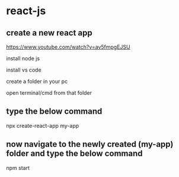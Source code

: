 # react-js
create a new react app
-------------------------


https://www.youtube.com/watch?v=av5fmpgEJSU


install node js

install vs code

create a folder in your pc

open terminal/cmd from that folder

type the below command
----------------------

npx create-react-app my-app


now navigate to the newly created (my-app) folder 
and type the below command
-------------------------

npm start

